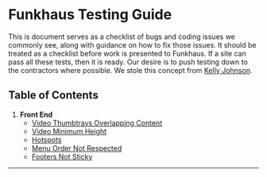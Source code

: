 # Funkhaus Testing Guide

This is document serves as a checklist of bugs and coding issues we commonly see, along with guidance on how to fix those issues. It should be treated as a checklist before work is presented to Funkhaus. If a site can pass all these tests, then it is ready. Our desire is to push testing down to the contractors where possible. We stole this concept from [Kelly Johnson](http://www.lockheedmartin.com/us/aeronautics/skunkworks/14rules.html).

## Table of Contents
1. **Front End**
   - [Video Thumbtrays Overlapping Content](#video-thumbtrays-overlapping-content)
   - [Video Minimum Height](#video-minimum-height)
   - [Hotspots](#hotspots)   
   - [Menu Order Not Respected](#menu-order-not-respected)
   - [Footers Not Sticky](#footers-not-sticky)

___